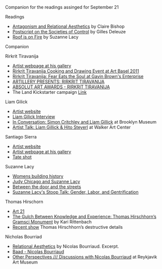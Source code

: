 Companion for the readings assinged for September 21 


Readings

- [Antagonism and Relational Aesthetics](http://www.teamgal.com/production/1701/SS04October.pdf) by Claire Bishop
- [Postscript on the Societies of Control](https://cidadeinseguranca.files.wordpress.com/2012/02/deleuze_control.pdf) by Gilles Deleuze
- [Roof is on Fire](http://www.suzannelacy.com/the-oakland-projects/) by Suzanne Lacy 


Companion

Rirkrit Tiravanija

- [Artist webpage at his gallery](https://www.gavinbrown.biz/artists/rirkrit_tiravanija/works)
- [Rirkrit Tiravanija Cooking and Drawing Event at Art Basel 2011](https://www.youtube.com/watch?v=4CQsZ0AAheY)
- [Rirkrit Tiravanija: Fear Eats the Soul at Gavin Brown's Enterprise](https://www.youtube.com/watch?v=Uz8HHU2Es_4)
- [ARTILLERY PRESENTS: RIRKRIT TIRAVANIJA](https://www.youtube.com/watch?v=I8QVjTCnJCc) 
- [ABSOLUT ART AWARDS - RIRKRIT TIRAVANIJA](https://www.youtube.com/watch?v=vtAFxQ8yIf8)
- The Land Kickstarter campaign [Link](https://www.kickstarter.com/projects/2016983975/the-studio-residency-at-the-land/description)


Liam Gilick

- [Artist website](http://www.liamgillick.info/) 
- [Liam Gilick Interview](https://www.youtube.com/watch?v=oLRmNy6mZn4) 
- [In Conversation: Simon Critchley and Liam Gillick](https://www.youtube.com/watch?v=13I-TP10AWc) at Brooklyn Museum
- [Artist Talk: Liam Gillick & Hito Steyerl](https://www.youtube.com/watch?v=IahCgTk98gE) at Walker Art Center 

Santiago Sierra

- [Artist website](http://www.santiago-sierra.com/index_1024.php)
- [Artist webpage at his gallery](http://www.lissongallery.com/artists/santiago-sierra)
- [Tate shot](https://www.youtube.com/watch?v=naoYNgnDUl8)

Suzanne Lacy 

- [Womens building history](https://www.youtube.com/watch?v=U-11jjp1i7M)
- [Judy Chicago and Suzanne Lacy](https://www.youtube.com/watch?v=stVbdXdDSlE)
- [Between the door and the streets](http://creativetime.org/projects/between-the-door-and-the-street/)
- [Suzanne Lacy's Stoop Talk: Gender, Labor, and Gentrification](http://cbbg.brooklynhistory.org/blog/suzanne-lacys-stoop-talk-gender-labor-and-gentrification)

Thomas Hirschorn

- [Art 21](http://www.art21.org/artists/thomas-hirschhorn)
- [The Gulch Between Knowledge and Experience: Thomas Hirschhorn’s Gramsci Monument](http://www.afterall.org/online/the-gulch-between-knowledge-and-experience_thomas-hirschhorn_s-gramsci-monument/) by Kari Rittenbach 
- [Recent show](http://www.telegraph.co.uk/luxury/art/79822/thomas-hirschhorn%E2%80%99s-destructive-details.html) Thomas Hirschhorn’s destructive details 


Nicholas Bourriad 

- [Relational Aesthetics](http://post.thing.net/files/relationalaesthetics.pdf) by Nicolas Bourriaud. Excerpt.  
- [Baad - Nicolas Bourriaud](https://www.youtube.com/watch?v=ya5gk7ws8MA) 
- [Other Perspectives /// Discussions with Nicolas Bourriaud](https://www.youtube.com/watch?v=vihpjZOq4VI) at Reykjavik Art Museum  